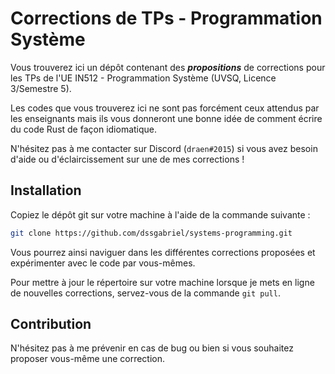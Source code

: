 # Corrections de TPs - Programmation Système

Vous trouverez ici un dépôt contenant des ***propositions*** de corrections pour les TPs de l'UE IN512 - Programmation Système (UVSQ, Licence 3/Semestre 5).

Les codes que vous trouverez ici ne sont pas forcément ceux attendus par les enseignants mais 
ils vous donneront une bonne idée de comment écrire du code Rust de façon idiomatique.

N'hésitez pas à me contacter sur Discord (`draen#2015`) si vous avez besoin d'aide ou d'éclaircissement sur une de mes corrections !

## Installation
Copiez le dépôt git sur votre machine à l'aide de la commande suivante :
```sh
git clone https://github.com/dssgabriel/systems-programming.git
```

Vous pourrez ainsi naviguer dans les différentes corrections proposées et expérimenter avec le code par vous-mêmes.

Pour mettre à jour le répertoire sur votre machine lorsque je mets en ligne de nouvelles corrections, servez-vous de la commande `git pull`.

## Contribution
N'hésitez pas à me prévenir en cas de bug ou bien si vous souhaitez proposer vous-même une correction.
